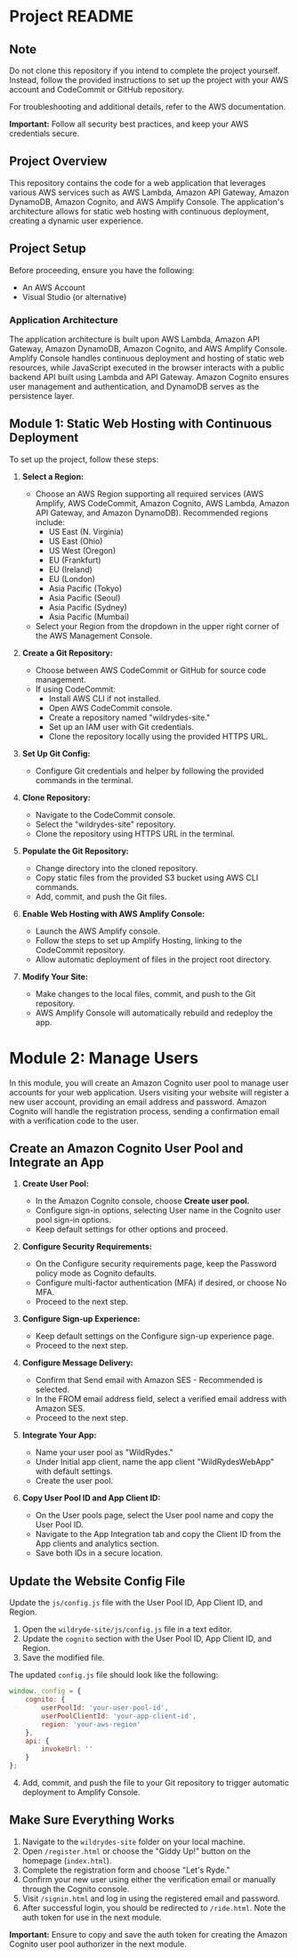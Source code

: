 # Project README


## Note

Do not clone this repository if you intend to complete the project yourself. Instead, follow the provided instructions to set up the project with your AWS account and CodeCommit or GitHub repository.

For troubleshooting and additional details, refer to the AWS documentation.

**Important:** Follow all security best practices, and keep your AWS credentials secure.


## Project Overview

This repository contains the code for a web application that leverages various AWS services such as AWS Lambda, Amazon API Gateway, Amazon DynamoDB, Amazon Cognito, and AWS Amplify Console. The application's architecture allows for static web hosting with continuous deployment, creating a dynamic user experience.

## Project Setup

Before proceeding, ensure you have the following:

- An AWS Account
- Visual Studio (or alternative)

### Application Architecture

The application architecture is built upon AWS Lambda, Amazon API Gateway, Amazon DynamoDB, Amazon Cognito, and AWS Amplify Console. Amplify Console handles continuous deployment and hosting of static web resources, while JavaScript executed in the browser interacts with a public backend API built using Lambda and API Gateway. Amazon Cognito ensures user management and authentication, and DynamoDB serves as the persistence layer.

## Module 1: Static Web Hosting with Continuous Deployment

To set up the project, follow these steps:

1. **Select a Region:**
   - Choose an AWS Region supporting all required services (AWS Amplify, AWS CodeCommit, Amazon Cognito, AWS Lambda, Amazon API Gateway, and Amazon DynamoDB). Recommended regions include:
     - US East (N. Virginia)
     - US East (Ohio)
     - US West (Oregon)
     - EU (Frankfurt)
     - EU (Ireland)
     - EU (London)
     - Asia Pacific (Tokyo)
     - Asia Pacific (Seoul)
     - Asia Pacific (Sydney)
     - Asia Pacific (Mumbai)
   - Select your Region from the dropdown in the upper right corner of the AWS Management Console.

2. **Create a Git Repository:**
   - Choose between AWS CodeCommit or GitHub for source code management.
   - If using CodeCommit:
     - Install AWS CLI if not installed.
     - Open AWS CodeCommit console.
     - Create a repository named "wildrydes-site."
     - Set up an IAM user with Git credentials.
     - Clone the repository locally using the provided HTTPS URL.

3. **Set Up Git Config:**
   - Configure Git credentials and helper by following the provided commands in the terminal.

4. **Clone Repository:**
   - Navigate to the CodeCommit console.
   - Select the "wildrydes-site" repository.
   - Clone the repository using HTTPS URL in the terminal.

5. **Populate the Git Repository:**
   - Change directory into the cloned repository.
   - Copy static files from the provided S3 bucket using AWS CLI commands.
   - Add, commit, and push the Git files.

6. **Enable Web Hosting with AWS Amplify Console:**
   - Launch the AWS Amplify console.
   - Follow the steps to set up Amplify Hosting, linking to the CodeCommit repository.
   - Allow automatic deployment of files in the project root directory.

7. **Modify Your Site:**
   - Make changes to the local files, commit, and push to the Git repository.
   - AWS Amplify Console will automatically rebuild and redeploy the app.


# Module 2: Manage Users

In this module, you will create an Amazon Cognito user pool to manage user accounts for your web application. Users visiting your website will register a new user account, providing an email address and password. Amazon Cognito will handle the registration process, sending a confirmation email with a verification code to the user.

## Create an Amazon Cognito User Pool and Integrate an App

1. **Create User Pool:**
   - In the Amazon Cognito console, choose **Create user pool.**
   - Configure sign-in options, selecting User name in the Cognito user pool sign-in options.
   - Keep default settings for other options and proceed.

2. **Configure Security Requirements:**
   - On the Configure security requirements page, keep the Password policy mode as Cognito defaults.
   - Configure multi-factor authentication (MFA) if desired, or choose No MFA.
   - Proceed to the next step.

3. **Configure Sign-up Experience:**
   - Keep default settings on the Configure sign-up experience page.
   - Proceed to the next step.

4. **Configure Message Delivery:**
   - Confirm that Send email with Amazon SES - Recommended is selected.
   - In the FROM email address field, select a verified email address with Amazon SES.
   - Proceed to the next step.

5. **Integrate Your App:**
   - Name your user pool as "WildRydes."
   - Under Initial app client, name the app client "WildRydesWebApp" with default settings.
   - Create the user pool.

6. **Copy User Pool ID and App Client ID:**
   - On the User pools page, select the User pool name and copy the User Pool ID.
   - Navigate to the App Integration tab and copy the Client ID from the App clients and analytics section.
   - Save both IDs in a secure location.

## Update the Website Config File

Update the `js/config.js` file with the User Pool ID, App Client ID, and Region.

1. Open the `wildryde-site/js/config.js` file in a text editor.
2. Update the `cognito` section with the User Pool ID, App Client ID, and Region.
3. Save the modified file.

The updated `config.js` file should look like the following:

```javascript
window._config = {
    cognito: {
        userPoolId: 'your-user-pool-id',
        userPoolClientId: 'your-app-client-id',
        region: 'your-aws-region'
    },
    api: {
        invokeUrl: ''
    }
};
```

4. Add, commit, and push the file to your Git repository to trigger automatic deployment to Amplify Console.

## Make Sure Everything Works

1. Navigate to the `wildrydes-site` folder on your local machine.
2. Open `/register.html` or choose the "Giddy Up!" button on the homepage (`index.html`).
3. Complete the registration form and choose "Let's Ryde."
4. Confirm your new user using either the verification email or manually through the Cognito console.
5. Visit `/signin.html` and log in using the registered email and password.
6. After successful login, you should be redirected to `/ride.html`. Note the auth token for use in the next module.

**Important:** Ensure to copy and save the auth token for creating the Amazon Cognito user pool authorizer in the next module.